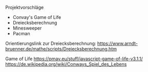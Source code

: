 
Projektvorschläge
- Convay's Game of Life
- Dreiecksberechnung
- Minesweeper
- Pacman



Orientierungslink zur Dreiecksberechnung: https://www.arndt-bruenner.de/mathe/scripts/Dreiecksberechnung.htm


Game of Life
https://pmav.eu/stuff/javascript-game-of-life-v3.1.1/
https://de.wikipedia.org/wiki/Conways_Spiel_des_Lebens
